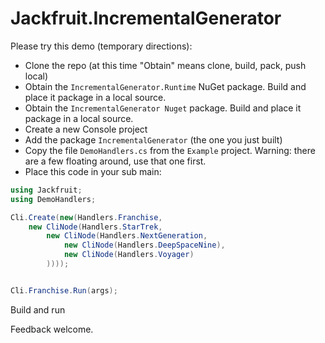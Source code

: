 # Jackfruit.IncrementalGenerator

Please try this demo (temporary directions):

* Clone the repo (at this time "Obtain" means clone, build, pack, push local)
* Obtain the `IncrementalGenerator.Runtime` NuGet package. Build and place it package in a local source. 
* Obtain the `IncrementalGenerator Nuget` package. Build and place it package in a local source. 
* Create a new Console project
* Add the package `IncrementalGenerator` (the one you just built)
* Copy the file `DemoHandlers.cs` from the `Example` project. Warning: there are a few floating around, use that one first.
* Place this code in your sub main:

```c#
using Jackfruit;
using DemoHandlers;

Cli.Create(new(Handlers.Franchise, 
    new CliNode(Handlers.StarTrek, 
        new CliNode(Handlers.NextGeneration, 
            new CliNode(Handlers.DeepSpaceNine),
            new CliNode(Handlers.Voyager)
        ))));


Cli.Franchise.Run(args);
```

Build and run

Feedback welcome.
